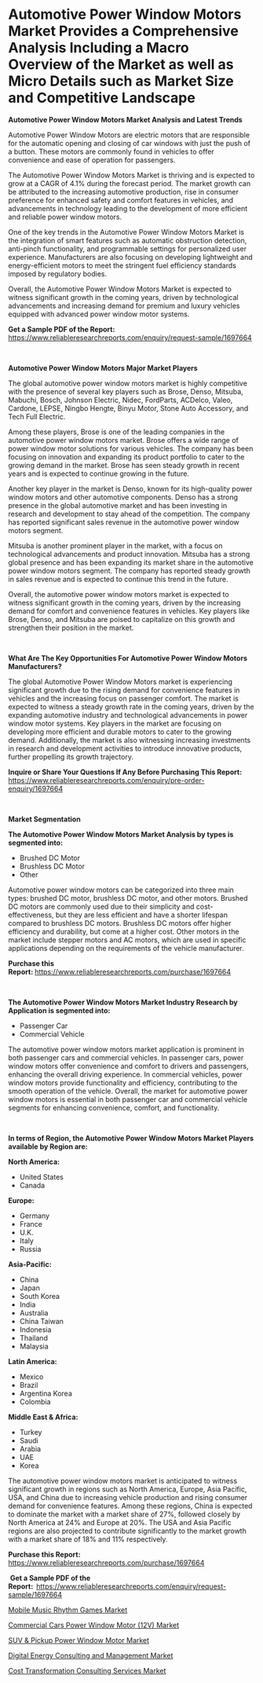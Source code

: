 <p><h1>Automotive Power Window Motors Market Provides a Comprehensive Analysis Including a Macro Overview of the Market as well as Micro Details such as Market Size and Competitive Landscape</h1></p><p><strong>Automotive Power Window Motors Market Analysis and Latest Trends</strong></p>
<p><p>Automotive Power Window Motors are electric motors that are responsible for the automatic opening and closing of car windows with just the push of a button. These motors are commonly found in vehicles to offer convenience and ease of operation for passengers.</p><p>The Automotive Power Window Motors Market is thriving and is expected to grow at a CAGR of 4.1% during the forecast period. The market growth can be attributed to the increasing automotive production, rise in consumer preference for enhanced safety and comfort features in vehicles, and advancements in technology leading to the development of more efficient and reliable power window motors.</p><p>One of the key trends in the Automotive Power Window Motors Market is the integration of smart features such as automatic obstruction detection, anti-pinch functionality, and programmable settings for personalized user experience. Manufacturers are also focusing on developing lightweight and energy-efficient motors to meet the stringent fuel efficiency standards imposed by regulatory bodies.</p><p>Overall, the Automotive Power Window Motors Market is expected to witness significant growth in the coming years, driven by technological advancements and increasing demand for premium and luxury vehicles equipped with advanced power window motor systems.</p></p>
<p><strong>Get a Sample PDF of the Report:&nbsp;</strong> <a href="https://www.reliableresearchreports.com/enquiry/request-sample/1697664">https://www.reliableresearchreports.com/enquiry/request-sample/1697664</a></p>
<p>&nbsp;</p>
<p><strong>Automotive Power Window Motors Major Market Players</strong></p>
<p><p>The global automotive power window motors market is highly competitive with the presence of several key players such as Brose, Denso, Mitsuba, Mabuchi, Bosch, Johnson Electric, Nidec, FordParts, ACDelco, Valeo, Cardone, LEPSE, Ningbo Hengte, Binyu Motor, Stone Auto Accessory, and Tech Full Electric.</p><p>Among these players, Brose is one of the leading companies in the automotive power window motors market. Brose offers a wide range of power window motor solutions for various vehicles. The company has been focusing on innovation and expanding its product portfolio to cater to the growing demand in the market. Brose has seen steady growth in recent years and is expected to continue growing in the future.</p><p>Another key player in the market is Denso, known for its high-quality power window motors and other automotive components. Denso has a strong presence in the global automotive market and has been investing in research and development to stay ahead of the competition. The company has reported significant sales revenue in the automotive power window motors segment.</p><p>Mitsuba is another prominent player in the market, with a focus on technological advancements and product innovation. Mitsuba has a strong global presence and has been expanding its market share in the automotive power window motors segment. The company has reported steady growth in sales revenue and is expected to continue this trend in the future.</p><p>Overall, the automotive power window motors market is expected to witness significant growth in the coming years, driven by the increasing demand for comfort and convenience features in vehicles. Key players like Brose, Denso, and Mitsuba are poised to capitalize on this growth and strengthen their position in the market.</p></p>
<p>&nbsp;</p>
<p><strong>What Are The Key Opportunities For Automotive Power Window Motors Manufacturers?</strong></p>
<p><p>The global Automotive Power Window Motors market is experiencing significant growth due to the rising demand for convenience features in vehicles and the increasing focus on passenger comfort. The market is expected to witness a steady growth rate in the coming years, driven by the expanding automotive industry and technological advancements in power window motor systems. Key players in the market are focusing on developing more efficient and durable motors to cater to the growing demand. Additionally, the market is also witnessing increasing investments in research and development activities to introduce innovative products, further propelling its growth trajectory.</p></p>
<p><strong>Inquire or Share Your Questions If Any Before Purchasing This Report:</strong> <a href="https://www.reliableresearchreports.com/enquiry/pre-order-enquiry/1697664">https://www.reliableresearchreports.com/enquiry/pre-order-enquiry/1697664</a></p>
<p>&nbsp;</p>
<p><strong>Market Segmentation</strong></p>
<p><strong>The Automotive Power Window Motors Market Analysis by types is segmented into:</strong></p>
<p><ul><li>Brushed DC Motor</li><li>Brushless DC Motor</li><li>Other</li></ul></p>
<p><p>Automotive power window motors can be categorized into three main types: brushed DC motor, brushless DC motor, and other motors. Brushed DC motors are commonly used due to their simplicity and cost-effectiveness, but they are less efficient and have a shorter lifespan compared to brushless DC motors. Brushless DC motors offer higher efficiency and durability, but come at a higher cost. Other motors in the market include stepper motors and AC motors, which are used in specific applications depending on the requirements of the vehicle manufacturer.</p></p>
<p><strong>Purchase this Report:&nbsp;</strong><a href="https://www.reliableresearchreports.com/purchase/1697664">https://www.reliableresearchreports.com/purchase/1697664</a></p>
<p>&nbsp;</p>
<p><strong>The Automotive Power Window Motors Market Industry Research by Application is segmented into:</strong></p>
<p><ul><li>Passenger Car</li><li>Commercial Vehicle</li></ul></p>
<p><p>The automotive power window motors market application is prominent in both passenger cars and commercial vehicles. In passenger cars, power window motors offer convenience and comfort to drivers and passengers, enhancing the overall driving experience. In commercial vehicles, power window motors provide functionality and efficiency, contributing to the smooth operation of the vehicle. Overall, the market for automotive power window motors is essential in both passenger car and commercial vehicle segments for enhancing convenience, comfort, and functionality.</p></p>
<p>&nbsp;</p>
<p><strong>In terms of Region, the Automotive Power Window Motors Market Players available by Region are:</strong></p>
<p>
    <p> <strong> North America: </strong>
        <ul>
            <li>United States</li>
            <li>Canada</li>
        </ul>
        </p> 
    <p> <strong> Europe: </strong>
        <ul>
            <li>Germany</li>
            <li>France</li>
            <li>U.K.</li>
            <li>Italy</li>
            <li>Russia</li>
        </ul>
        </p> 
    <p> <strong> Asia-Pacific: </strong>
        <ul>
            <li>China</li>
            <li>Japan</li>
            <li>South Korea</li>
            <li>India</li>
            <li>Australia</li>
            <li>China Taiwan</li>
            <li>Indonesia</li>
            <li>Thailand</li>
            <li>Malaysia</li>
        </ul>
        </p> 
    <p> <strong> Latin America: </strong>
        <ul>
            <li>Mexico</li>
            <li>Brazil</li>
            <li>Argentina Korea</li>
            <li>Colombia</li>
        </ul>
        </p> 
    <p> <strong> Middle East & Africa: </strong>
        <ul>
            <li>Turkey</li>
            <li>Saudi</li>
            <li>Arabia</li>
            <li>UAE</li>
            <li>Korea</li>
        </ul>
    </p>
    </p>
<p><p>The automotive power window motors market is anticipated to witness significant growth in regions such as North America, Europe, Asia Pacific, USA, and China due to increasing vehicle production and rising consumer demand for convenience features. Among these regions, China is expected to dominate the market with a market share of 27%, followed closely by North America at 24% and Europe at 20%. The USA and Asia Pacific regions are also projected to contribute significantly to the market growth with a market share of 18% and 11% respectively.</p></p>
<p><strong>Purchase this Report: </strong><a href="https://www.reliableresearchreports.com/purchase/1697664">https://www.reliableresearchreports.com/purchase/1697664</a></p>
<p>&nbsp;<strong>Get a Sample PDF of the Report:&nbsp;&nbsp;</strong><a href="https://www.reliableresearchreports.com/enquiry/request-sample/1697664">https://www.reliableresearchreports.com/enquiry/request-sample/1697664</a></p>
<p><strong></strong></p>
<p><p><a href="https://medium.com/p/1176e60167e7/edit">Mobile Music Rhythm Games Market</a></p><p><a href="https://github.com/josesg55/Market-Research-Report-List-1/blob/main/commercial-cars-power-window-motor-12v-market.md">Commercial Cars Power Window Motor (12V) Market</a></p><p><a href="https://github.com/mancsybtousav/Market-Research-Report-List-1/blob/main/suv-pickup-power-window-motor-market.md">SUV & Pickup Power Window Motor Market</a></p><p><a href="https://medium.com/p/359a819039a4/edit">Digital Energy Consulting and Management Market</a></p><p><a href="https://medium.com/p/382367727bb7/edit">Cost Transformation Consulting Services Market</a></p></p>